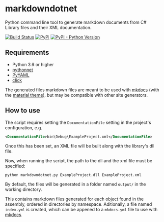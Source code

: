 
# markdowndotnet
Python command line tool to generate markdown documents from C# Library files and their XML documentation.

[![Build Status](https://travis-ci.org/Galarzaa90/markdowndotnet.svg?branch=master)](https://travis-ci.org/Galarzaa90/markdowndotnet)
[![PyPI](https://img.shields.io/pypi/v/markdowndotnet.svg)](https://pypi.python.org/pypi/markdowndotnet/)
[![PyPI - Python Version](https://img.shields.io/pypi/pyversions/markdowndotnet.svg)](https://pypi.python.org/pypi/markdowndotnet)


## Requirements
* Python 3.6 or higher
* [pythonnet](https://github.com/pythonnet/pythonnet)
* [PyYAML](https://github.com/yaml/pyyaml)
* [click](https://github.com/pallets/click)


The generated files markdown files are meant to be used with [mkdocs](https://github.com/mkdocs/mkdocs) 
(with the [material theme](https://github.com/squidfunk/mkdocs-material)), but may be compatible with other site generators.

## How to use
The script requires setting the `DocumentationFile` setting in the project's configuration, e.g.

```xml
<DocumentationFile>bin\Debug\ExampleProject.xml</DocumentationFile>
```

Once this has been set, an XML file will be built along with the library's dll file.

Now, when running the script, the path to the dll and the xml file must be specified:

```shell
python markdowndotnet.py ExampleProject.dll ExampleProject.xml
```

By default, the files will be generated in a folder named `output/` in the working directory.

This contains markdown files generated for each object found in the assembly, ordered in directories by namespace. Aditionally, a file named `index.yml` is created, which can be appened to a `mkdocs.yml` file to use with [mkdocs](https://github.com/mkdocs/mkdocs).
